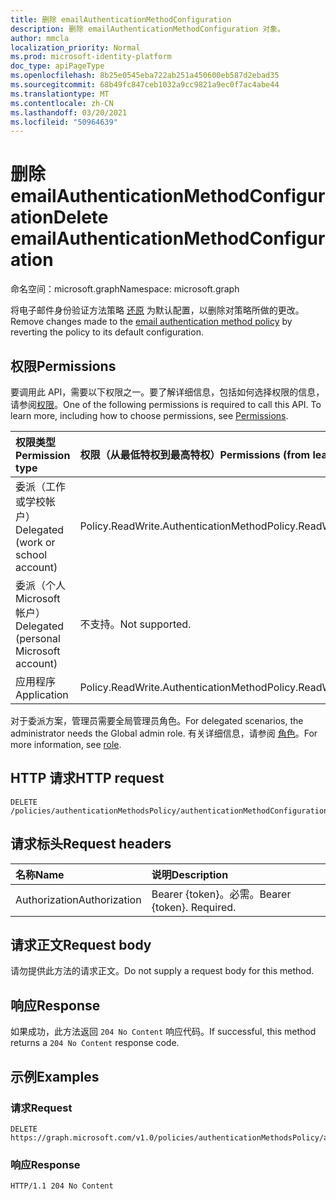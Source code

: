 ```yaml
---
title: 删除 emailAuthenticationMethodConfiguration
description: 删除 emailAuthenticationMethodConfiguration 对象。
author: mmcla
localization_priority: Normal
ms.prod: microsoft-identity-platform
doc_type: apiPageType
ms.openlocfilehash: 8b25e0545eba722ab251a450600eb587d2ebad35
ms.sourcegitcommit: 68b49fc847ceb1032a9cc9821a9ec0f7ac4abe44
ms.translationtype: MT
ms.contentlocale: zh-CN
ms.lasthandoff: 03/20/2021
ms.locfileid: "50964639"
---
```

# <a name="delete-emailauthenticationmethodconfiguration"></a><span data-ttu-id="d9947-103">删除 emailAuthenticationMethodConfiguration</span><span class="sxs-lookup"><span data-stu-id="d9947-103">Delete emailAuthenticationMethodConfiguration</span></span>

<span data-ttu-id="d9947-104">命名空间：microsoft.graph</span><span class="sxs-lookup"><span data-stu-id="d9947-104">Namespace: microsoft.graph</span></span>

<span data-ttu-id="d9947-105">将电子邮件身份验证方法策略 [还原](../resources/emailauthenticationmethodconfiguration.md) 为默认配置，以删除对策略所做的更改。</span><span class="sxs-lookup"><span data-stu-id="d9947-105">Remove changes made to the [email authentication method policy](../resources/emailauthenticationmethodconfiguration.md) by reverting the policy to its default configuration.</span></span>

## <a name="permissions"></a><span data-ttu-id="d9947-106">权限</span><span class="sxs-lookup"><span data-stu-id="d9947-106">Permissions</span></span>
<span data-ttu-id="d9947-p101">要调用此 API，需要以下权限之一。要了解详细信息，包括如何选择权限的信息，请参阅[权限](/graph/permissions-reference)。</span><span class="sxs-lookup"><span data-stu-id="d9947-p101">One of the following permissions is required to call this API. To learn more, including how to choose permissions, see [Permissions](/graph/permissions-reference).</span></span>

|<span data-ttu-id="d9947-109">权限类型</span><span class="sxs-lookup"><span data-stu-id="d9947-109">Permission type</span></span>|<span data-ttu-id="d9947-110">权限（从最低特权到最高特权）</span><span class="sxs-lookup"><span data-stu-id="d9947-110">Permissions (from least to most privileged)</span></span>|
|:---|:---|
|<span data-ttu-id="d9947-111">委派（工作或学校帐户）</span><span class="sxs-lookup"><span data-stu-id="d9947-111">Delegated (work or school account)</span></span>|<span data-ttu-id="d9947-112">Policy.ReadWrite.AuthenticationMethod</span><span class="sxs-lookup"><span data-stu-id="d9947-112">Policy.ReadWrite.AuthenticationMethod</span></span>|
|<span data-ttu-id="d9947-113">委派（个人 Microsoft 帐户）</span><span class="sxs-lookup"><span data-stu-id="d9947-113">Delegated (personal Microsoft account)</span></span>|<span data-ttu-id="d9947-114">不支持。</span><span class="sxs-lookup"><span data-stu-id="d9947-114">Not supported.</span></span>|
|<span data-ttu-id="d9947-115">应用程序</span><span class="sxs-lookup"><span data-stu-id="d9947-115">Application</span></span>|<span data-ttu-id="d9947-116">Policy.ReadWrite.AuthenticationMethod</span><span class="sxs-lookup"><span data-stu-id="d9947-116">Policy.ReadWrite.AuthenticationMethod</span></span>|

<span data-ttu-id="d9947-117">对于委派方案，管理员需要全局管理员角色。</span><span class="sxs-lookup"><span data-stu-id="d9947-117">For delegated scenarios, the administrator needs the Global admin role.</span></span> <span data-ttu-id="d9947-118">有关详细信息，请参阅 [角色](/azure/active-directory/users-groups-roles/directory-assign-admin-roles#available-roles)。</span><span class="sxs-lookup"><span data-stu-id="d9947-118">For more information, see [role](/azure/active-directory/users-groups-roles/directory-assign-admin-roles#available-roles).</span></span>

## <a name="http-request"></a><span data-ttu-id="d9947-119">HTTP 请求</span><span class="sxs-lookup"><span data-stu-id="d9947-119">HTTP request</span></span>

<!-- {
  "blockType": "ignored"
}
-->

```http
DELETE /policies/authenticationMethodsPolicy/authenticationMethodConfigurations/email
```

## <a name="request-headers"></a><span data-ttu-id="d9947-120">请求标头</span><span class="sxs-lookup"><span data-stu-id="d9947-120">Request headers</span></span>

|<span data-ttu-id="d9947-121">名称</span><span class="sxs-lookup"><span data-stu-id="d9947-121">Name</span></span>|<span data-ttu-id="d9947-122">说明</span><span class="sxs-lookup"><span data-stu-id="d9947-122">Description</span></span>|
|:---|:---|
|<span data-ttu-id="d9947-123">Authorization</span><span class="sxs-lookup"><span data-stu-id="d9947-123">Authorization</span></span>|<span data-ttu-id="d9947-p103">Bearer {token}。必需。</span><span class="sxs-lookup"><span data-stu-id="d9947-p103">Bearer {token}. Required.</span></span>|

## <a name="request-body"></a><span data-ttu-id="d9947-126">请求正文</span><span class="sxs-lookup"><span data-stu-id="d9947-126">Request body</span></span>

<span data-ttu-id="d9947-127">请勿提供此方法的请求正文。</span><span class="sxs-lookup"><span data-stu-id="d9947-127">Do not supply a request body for this method.</span></span>

## <a name="response"></a><span data-ttu-id="d9947-128">响应</span><span class="sxs-lookup"><span data-stu-id="d9947-128">Response</span></span>

<span data-ttu-id="d9947-129">如果成功，此方法返回 `204 No Content` 响应代码。</span><span class="sxs-lookup"><span data-stu-id="d9947-129">If successful, this method returns a `204 No Content` response code.</span></span>

## <a name="examples"></a><span data-ttu-id="d9947-130">示例</span><span class="sxs-lookup"><span data-stu-id="d9947-130">Examples</span></span>

### <a name="request"></a><span data-ttu-id="d9947-131">请求</span><span class="sxs-lookup"><span data-stu-id="d9947-131">Request</span></span>

<!-- {
  "blockType": "request",
  "name": "delete_emailauthenticationmethodconfiguration"
}
-->

```http
DELETE https://graph.microsoft.com/v1.0/policies/authenticationMethodsPolicy/authenticationMethodConfigurations/email
```

### <a name="response"></a><span data-ttu-id="d9947-132">响应</span><span class="sxs-lookup"><span data-stu-id="d9947-132">Response</span></span>

<!-- {
  "blockType": "response",
  "truncated": true
}
-->

```http
HTTP/1.1 204 No Content
```

